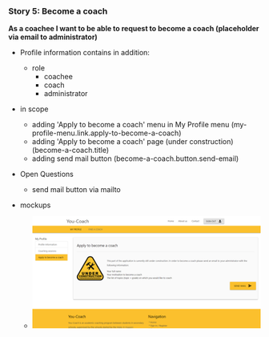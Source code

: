 ### Story 5: Become a coach

**As a coachee I want to be able to request to become a coach (placeholder via email to administrator)**

 - Profile information contains in addition:
     - role
        - coachee
        - coach
        - administrator

  - in scope
      - adding 'Apply to become a coach' menu in My Profile menu (my-profile-menu.link.apply-to-become-a-coach)
      - adding 'Apply to become a coach' page (under construction) (become-a-coach.title)
      - adding send mail button (become-a-coach.button.send-email)

  - Open Questions
       - send mail button via mailto

 - mockups
     - ![signin](../img/my-profile-become-a-coach.png)
  
